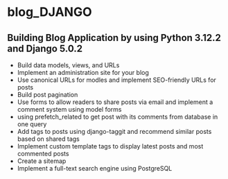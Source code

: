 # blog_DJANGO
## Building Blog Application by using Python 3.12.2 and Django 5.0.2
- Build data models, views, and URLs
- Implement an administration site for your blog
- Use canonical URLs for modles and implement SEO-friendly URLs for posts
- Build post pagination
- Use forms to allow readers to share posts via email and implement a comment system using model forms
- using prefetch_related to get post with its comments from database in one query
- Add tags to posts using django-taggit and recommend similar posts based on shared tags
- Implement custom template tags to display latest posts and most commented posts
- Create a sitemap
- Implement a full-text search engine using PostgreSQL
